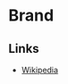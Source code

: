 # Brand

## Links

- [Wikipedia](https://en.wikipedia.org/wiki/Brand)

<!--
busca.inpi.gov.br
https://servicosonline.inpi.pt/pesquisas/main/marcas.jsp?lang=PT
-->

